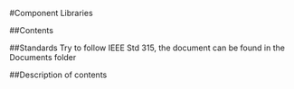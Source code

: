 #Component Libraries

##Contents

##Standards
Try to follow IEEE Std 315, the document can be found in the Documents folder

##Description of contents